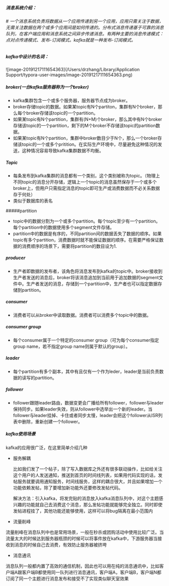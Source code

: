 ##### 消息系统介绍：

###### # 一个消息系统负责将数据从一个应用传递到另一个应用，应用只需关注于数据，无需关注数据在两个或多个应用间是如何传递的。分布式消息传递基于可靠的消息队列，在客户端应用和消息系统之间异步传递消息。有两种主要的消息传递模式：点对点传递模式、发布-订阅模式。kafka就是一种发布-订阅模式。



##### kafka中设计的名词：

![image-20191217111654363](/Users/drzhang/Library/Application Support/typora-user-images/image-20191217111654363.png)



##### broker(一台kafka服务器称为一个broker)

* kafka集群包含一个或多个服务器，服务器节点成为broker。
* broker存储topic的数据。如果某topic有N个partiton，集群有N个broker，那么每个broker存储该topic的一个partition。
* 如果某topic有N个partition，集群有(N+M)个broker，那么其中有N个broker存储该topic的一个partition，剩下的M个broker不存储该topic的partition数据。
* 如果某topic有N个partition，集群中broker数目少于N个，那么一个broker存储该topic的一个或多个pritition。在实际生产环境中，尽量避免这种情况的发送，这种情况容易导致kafka集群数据不均衡。

##### Topic

* 每条发布到kafka集群的消息都有一个类别，这个类别被称为topic。（物理上不同topic的消息分开存储，逻辑上一个topic的消息虽然保存于一个或多个broker上，但用户只需指定消息的topic即可生产或消费数据而不必关系数据存于何处）
* 类似于数据库的表名

#####partition

* topic中的数据分割为一个或多个partition。每个topic至少有一个partition。每个partition中的数据使用多个segment文件存储。
* partition中的数据是有序的，不同partition间的数据丢失了数据的顺序。如果topic有多个partition，消费数据时就不能保证数据的顺序。在需要严格保证数据的消费顺序的场景下，需要将partition的数目设为1.

##### producer

* 生产者即数据的发布者，该角色将消息发布到kafka的topic中。broker接收到生产者发送的消息后，broker将该消息追加到当前用于追加数据的segment文件中。生产者发送的消息，存储到一个partition中，生产者也可以指定数据存储到partition。

##### consumer

* 消费者可以从broker中读取数据。消费者可以消费多个topic中的数据。

##### consumer group

* 每个consumer属于一个特定的consumer group（可为每个consumer指定group name，若不指定group name则属于默认的group）。

##### leader

* 每个partition有多个副本，其中有且仅有一个作为leder，leader是当前负责数据的读写的partition。

##### follower

* follower跟随leader路由，数据变更会广播给所有follower，follower与leader保持同步。如果leader失效，则从follower中选举出一个新的leader。当follower与leader挂掉、卡住或者同步太慢，leader会把这个follower从ISR列表中删除，重新创建一个follower。



##### kafka使用场景

kafka的应用很广泛，在这里简单介绍几种

- 服务解耦

  比如我们发了一个帖子，除了写入数据库之外还有很多联动操作，比如给关注这个用户的人发送通知，推送到首页的时间线列表，如果用代码实现的话，发帖服务就要调用通知服务，时间线服务，这样的耦合很大，并且如果增加一个功能依赖发帖，除了要增加新功能外还要修改发帖代码。

  解决方法：引入kafka，将发完贴的消息放入kafka消息队列中，对这个主题感兴趣的功能就自己去消费这个消息，那么发帖功能就能够完全独立。同时即使发帖进程挂了，其他功能还能够使用，这样可以将bug隔离在最小范围内

- 流量削峰

流量削峰在消息队列中也是常用场景，一般在秒杀或团购活动中使用比较广泛。当流量太大的时候达到服务器瓶颈的时候可以将事件放在kafka中，下游服务器当接收到消息的时候自己去消费，有效防止服务器被挤垮

- 消息通讯

消息队列一般都内置了高效的通信机制，因此也可以用在纯的消息通讯中，比如客户端A跟客户端B都使用同一队列进行消息通讯，客户端A，客户端B，客户端N都订阅了同一个主题进行消息发布和接受不了实现类似聊天室效果